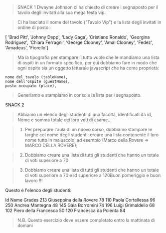 > SNACK 1
> Dwayne Johnson ci ha chiesto di creare i segnaposto per il tavolo degli invitati alla sua mega festa vip.

> Ci ha lasciato il nome del tavolo ("Tavolo Vip") e la lista degli invitati in ordine di posto:

[ 'Brad Pitt', 'Johnny Depp', 'Lady Gaga', 'Cristiano Ronaldo', 'Georgina Rodriguez', 'Chiara Ferragni',  'George Clooney', 'Amal Clooney', 'Fedez', 'Amadeus', 'Fiorello']

> Ma  la tipografia per stampare il tutto vuole che le mandiamo una lista di ospiti in un formato specifico, per cui dobbiamo fare in modo che ogni ospite sia un oggetto letterale javascript che ha come proprietà:

    nome del tavolo (tableName),
    nome dell'ospite (guestName),
    posto occupato (place),

> Generiamo e stampiamo in console la lista per i segnaposto.

SNACK 2
> Abbiamo un elenco degli studenti di una facoltà, identificati da id, Nome e somma totale dei loro voti di esame...

> 1. Per preparare l'aula di un nuovo corso, dobbiamo stampare le targhe col nome degli studenti: creare una lista contenente il loro nome tutto in maiuscolo, ad esempio (Marco della Rovere => MARCO DELLA ROVERE);

> 2. Dobbiamo creare una lista di tutti gli studenti che hanno un totale di voti superiore a 70

> 3. Dobbiamo creare una lista di tutti gli studenti che hanno un totale di voti superiore a 70 e id superiore a 120Buon pomeriggio e buon lavoro !!! 

Questo è l'elenco degli studenti:

Id  Name                Grades
213 Giuseppina della Rovere 78
110 Paola Cortellessa       96
250 Andrea Mantegna         48
145 Gaia Borromini          74
196 Luigi Grimaldello       68
102 Piero della Francesca   50
120 Francesca da Polenta    84


> N.B.
> Questo esercizio deve essere completato entro la mattinata di domani